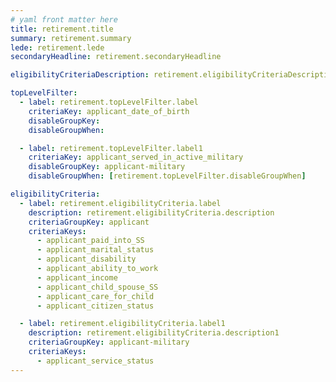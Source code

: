 ```yaml
---
# yaml front matter here
title: retirement.title
summary: retirement.summary
lede: retirement.lede
secondaryHeadline: retirement.secondaryHeadline

eligibilityCriteriaDescription: retirement.eligibilityCriteriaDescription

topLevelFilter:
  - label: retirement.topLevelFilter.label
    criteriaKey: applicant_date_of_birth
    disableGroupKey:
    disableGroupWhen:

  - label: retirement.topLevelFilter.label1
    criteriaKey: applicant_served_in_active_military
    disableGroupKey: applicant-military
    disableGroupWhen: [retirement.topLevelFilter.disableGroupWhen]

eligibilityCriteria:
  - label: retirement.eligibilityCriteria.label
    description: retirement.eligibilityCriteria.description
    criteriaGroupKey: applicant
    criteriaKeys:
      - applicant_paid_into_SS
      - applicant_marital_status
      - applicant_disability
      - applicant_ability_to_work
      - applicant_income
      - applicant_child_spouse_SS
      - applicant_care_for_child
      - applicant_citizen_status

  - label: retirement.eligibilityCriteria.label1
    description: retirement.eligibilityCriteria.description1
    criteriaGroupKey: applicant-military
    criteriaKeys:
      - applicant_service_status
---
```

